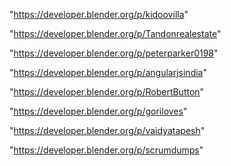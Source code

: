 "https://developer.blender.org/p/kidoovilla"

"https://developer.blender.org/p/Tandonrealestate"

"https://developer.blender.org/p/peterparker0198"

"https://developer.blender.org/p/angularjsindia"

"https://developer.blender.org/p/RobertButton"

"https://developer.blender.org/p/goriloves"

"https://developer.blender.org/p/vaidyatapesh"

"https://developer.blender.org/p/scrumdumps"

